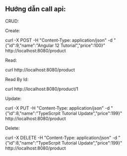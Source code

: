 

## Hướng dẫn call api:

CRUD:

Create:

curl -X POST -H "Content-Type: application/json" -d "{\"id\":9,\"name\":\"Angular 12 Tutorial\",\"price\":100}" http://localhost:8080/product

Read:

curl http://localhost:8080/product

Read By Id:

curl http://localhost:8080/product/1

Update:

curl -X PUT -H "Content-Type: application/json" -d "{\"id\":8,\"name\":\"TypeScrpit Tutorial Update\",\"price\":199}" http://localhost:8080/product

Delete:

curl -X DELETE -H "Content-Type: application/json" -d "{\"id\":8,\"name\":\"TypeScrpit Tutorial Update\",\"price\":199}" http://localhost:8080/product
